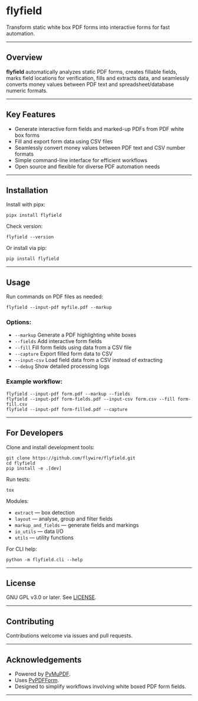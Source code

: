 # flyfield

Transform static white box PDF forms into interactive forms for fast automation.

***
## Overview

**flyfield** automatically analyzes static PDF forms, creates fillable fields, marks field locations for verification, fills and extracts data, and seamlessly converts money values between PDF text and spreadsheet/database numeric formats.

***
## Key Features

- Generate interactive form fields and marked-up PDFs from PDF white box forms
- Fill and export form data using CSV files
- Seamlessly convert money values between PDF text and CSV number formats
- Simple command-line interface for efficient workflows
- Open source and flexible for diverse PDF automation needs

***
## Installation

Install with pipx:

```
pipx install flyfield
```

Check version:

```
flyfield --version
```

Or install via pip:

```
pip install flyfield
```


***
## Usage

Run commands on PDF files as needed:

```
flyfield --input-pdf myfile.pdf --markup
```


### Options:

- `--markup` Generate a PDF highlighting white boxes
- `--fields` Add interactive form fields
- `--fill` Fill form fields using data from a CSV file
- `--capture` Export filled form data to CSV
- `--input-csv` Load field data from a CSV instead of extracting
- `--debug` Show detailed processing logs


### Example workflow:

```
flyfield --input-pdf form.pdf --markup --fields  
flyfield --input-pdf form-fields.pdf --input-csv form.csv --fill form-fill.csv  
flyfield --input-pdf form-filled.pdf --capture  
```


***
## For Developers

Clone and install development tools:

```
git clone https://github.com/flywire/flyfield.git  
cd flyfield  
pip install -e .[dev]  
```

Run tests:

```
tox  
```

Modules:

- `extract` — box detection
- `layout` — analyse, group and filter fields
- `markup_and_fields` — generate fields and markings
- `io_utils` — data I/O
- `utils` — utility functions

For CLI help:

```
python -m flyfield.cli --help  
```


***
## License

GNU GPL v3.0 or later. See [LICENSE](LICENSE).

***
## Contributing

Contributions welcome via issues and pull requests.

***
## Acknowledgements

- Powered by [PyMuPDF](https://pymupdf.readthedocs.io).
- Uses [PyPDFForm](https://pypdfform.readthedocs.io).
- Designed to simplify workflows involving white boxed PDF form fields.

***
